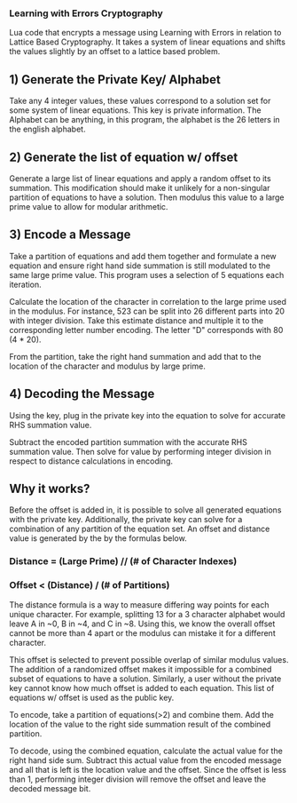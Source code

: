 ### Learning with Errors Cryptography
Lua code that encrypts a message using Learning with Errors in relation to Lattice Based Cryptography. It takes a system of linear equations and shifts the values slightly by an offset to a lattice based problem. 

## 1) Generate the Private Key/ Alphabet
Take any 4 integer values, these values correspond to a solution set for some system of linear equations. This key is private information.
The Alphabet can be anything, in this program, the alphabet is the 26 letters in the english alphabet.

## 2) Generate the list of equation w/ offset
Generate a large list of linear equations and apply a random offset to its summation. This modification should make it unlikely for a non-singular partition of equations to have a solution. Then modulus this value to a large prime value to allow for modular arithmetic. 

## 3) Encode a Message
Take a partition of equations and add them together and formulate a new equation and ensure right hand side summation is still modulated to the same large prime value. This program uses a selection of 5 equations each iteration. 

Calculate the location of the character in correlation to the large prime used in the modulus. For instance, 523 can be split into 26 different parts into 20 with integer division. Take this estimate distance and multiple it to the corresponding letter number encoding. The letter "D" corresponds with 80 (4 * 20).

From the partition, take the right hand summation and add that to the location of the character and modulus by large prime. 

## 4) Decoding the Message
Using the key, plug in the private key into the equation to solve for accurate RHS summation value. 

Subtract the encoded partition summation with the accurate RHS summation value. Then solve for value by performing integer division in respect to distance calculations in encoding. 


## Why it works?
Before the offset is added in, it is possible to solve all generated equations with the private key. Additionally, the private key can solve for a combination of any partition of the equation set. An offset and distance value is generated by the by the formulas below.

### Distance = (Large Prime) // (# of Character Indexes)
### Offset < (Distance) / (# of Partitions)

The distance formula is a way to measure differing way points for each unique character. For example, splitting 13 for a 3 character alphabet would leave A in ~0, B in ~4, and C in ~8. Using this, we know the overall offset cannot be more than 4 apart or the modulus can mistake it for a different character.

This offset is selected to prevent possible overlap of similar modulus values. The addition of a randomized offset makes it impossible for a combined subset of equations to have a solution. Similarly, a user without the private key cannot know how much offset is added to each equation. This list of equations w/ offset is used as the public key. 

To encode, take a partition of equations(>2) and combine them. Add the location of the value to the right side summation result of the combined partition.

To decode, using the combined equation, calculate the actual value for the right hand side sum. Subtract this actual value from the encoded message and all that is left is the location value and the offset. Since the offset is less than 1, performing integer division will remove the offset and leave the decoded message bit. 
